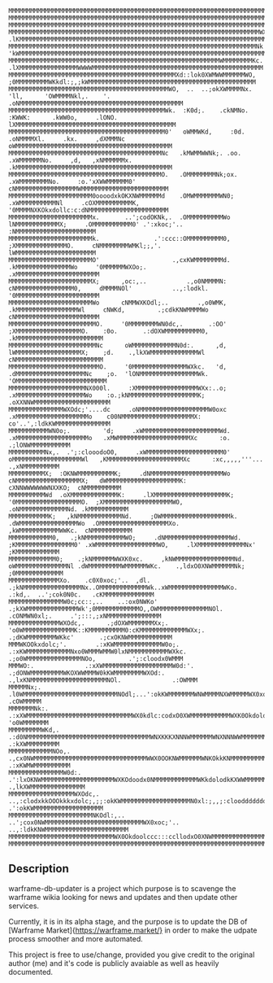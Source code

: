     MMMMMMMMMMMMMMMMMMMMMMMMMMMMMMMMMMMMMMMMMMMMMMMMMMMMMMMMMMMMMMMMMMMMMMMMMMMMMMMMMMMMMMMMMMMMMMMMMMMMMMMMMMMMMMMMMMMMMMMMMMMMMMMMMMMMMMMMMMMMMMMMMMMMMM
    MMMMMMMMMMMMMMMMMMMMMMMMMMMMMMMMMMMMMMMMMMMMMMMMMMMMMMMMMMMMMMMMMMMMMMMMMWXXNMMMMMMMMMMMMMMMMMMMMMMMMMMMMMMMMMMMMMMMMMMMMMMMMMMMMMMMMMMMMMMMMMMMMMMMMM
    MMMMMMMMMMMMMMMMMMMMMMMMMMMMMMMMMMMMMMMMMMMMMMMMMMMMMMMMMMMMMMMMMMMMMMMWKc..;OWMMMMMMMMMMMMMMMMMMMMMMMMMMMMMMMMMMMMMMMMMMMMMMMMMMMMMMMMMMMMMMMMMMMMMMM
    MMMMMMMMMMMMMMMMMMMMMMMMMMMMMMMMMMMMMMMMMMMMMMMMMMMMMMMMMMMMMMMMMMMMMWXo.    .lKMMMMMMMMMMMMMMMMMMMMMMMMMMMMMMMMMMMMMMMMMMMMMMMMMMMMMMMMMMMMMMMMMMMMMM
    MMMMMMMMMMMMMMMMMMMMMMMMMMMMMMMMMMMMMMMMMMMMMMMMMMMMMMMMMMMMMMMMMMMMNk'        'kWMMMMMMMMMMMMMMMMMMMMMMMMMMMMMMMMMMMMMMMMMMMMMMMMMMMMMMMMMMMMMMMMMMMM
    MMMMMMMMMMMMMMMMMMMMMMMMMMMMMMMMMMMMMMMMMMMMMMMMMMMMMMMMMMWMMMMMMMMKc.          .lXMMMMMMMMMMMMMMMMWWWWMMMMMMMMMMMMMMMMMMMMMMMMMMMMMMMMMMMMMMMMMMMMMMM
    MMMMMMMMMMMMMMMMMMMMMMMMMMMMMMMMMMMMMMMMMMMMMMXd::lok0XWMWWMMMMMMWO,              ;0MMMMMMMMMWKkdl:;,;kWMMMMMMMMMMMMMMMMMMMMMMMMMMMMMMMMMMMMMMMMMMMMMM
    MMMMMMMMMMMMMMMMMMMMMMMMMMMMMMMMMMMMMMMMMMMMWO,  ..  ..;okXWMMMMNx.      'll,      'OWMMMMNkl,.    '. .oNMMMMMMMMMMMMMMMMMMMMMMMMMMMMMMMMMMMMMMMMMMMMM
    MMMMMMMMMMMMMMMMMMMMMMMMMMMMMMMMMMMMMMMMMMMWk.  :K0d;.    .ckNMNo.      :KWWK:      .kWW0o,     .lONO.  lXMMMMMMMMMMMMMMMMMMMMMMMMMMMMMMMMMMMMMMMMMMMM
    MMMMMMMMMMMMMMMMMMMMMMMMMMMMMMMMMMMMMMMMMMM0'   oWMMWKd,     :0d.     .oNMMMMXl.     .kx.     ,dXMMMNc   oWMMMMMMMMMMMMMMMMMMMMMMMMMMMMMMMMMMMMMMMMMMM
    MMMMMMMMMMMMMMMMMMMMMMMMMMMMMMMMMMMMMMMMMMNc   .kMWMMWWNk;. .oo.     .xWMMMMMMNo.     ,d,   ,xNMMMMMMx.  .kMMMMMMMMMMMMMMMMMMMMMMMMMMMMMMMMMMMMMMMMMMM
    MMMMMMMMMMMMMMMMMMMMMMMMMMMMMMMMMMMMMMMMMMO.   .OMMMMMMMMNk;ox.     .xWMMMMMMMMNo.     :o.'xXWWMMMMMM0'   cNMMMMMMMMMMMMMMMMMWMMMMMMMMMMMMMMMMMMMMMMMM
    MMMMMMMMMMMMMMMMMMMMMMM0oooodxkOKXNWMMMMMMd    .OMWMMMMMMMWN0;     .xWMMMMMMMMMMNl     .cOXMMMMMMMMMMK,   '0MMMMNXKOkxdollc:c:dNMMMMMMMMMMMMMMMMMMMMMM
    MMMMMMMMMMMMMMMMMMMMMMMx.       ..';codOKNk,.  .OMMMMMMMMMMWo      lNMMMMMMMMMMMMX;     .OMMMMMMMMMMM0' .':xkoc;'..           :NMMMMMMMMMMMMMMMMMMMMMM
    MMMMMMMMMMMMMMMMMMMMMMMk.               .':ccc::OMMMMMMMMMM0,     ;XMMMMMMMMMMMMMMO.     cNMMMMMMMMWMKl;;,'.                  lWMMMMMMMMMMMMMMMMMMMMMM
    MMMMMMMMMMMMMMMMMMMMMMMO'                    .,cxKWMMMMMMMMd.    .kMMMMMMMMMMMMMMMWo     '0MMMMMMWXOo;.                      .xMMMMMMMMMMMMMMMMMMMMMMM
    MMMMMMMMMMMMMMMMMMMMMMMX;      ,oc:,..           .,o0NMMMMN:     cNMMMMMMMMMMMMMMMM0,     dMMMMNOl'           ..,:lodkl.     '0MMMMMMMMMMMMMMMMMMMMMMM
    MMMMMMMMMMMMMMMMMMMMMMMWo      cNMMWXKOdl;..        .,o0WMK,    .kMMMMMMMMMMMMMMMMMWl     cNWKd,         .;cdkKNWMMMMWo      cNMMMMMMMMMMMMMMMMMMMMMMM
    MMMMMMMMMMMMMMMMMMMMMMMMO.     '0MMMMMMMMWN0dc,.       .:OO'    ;XMMMMMMMMMMMMMMMMMMO.    :0o.       .:dOXWMMMMMMMMMM0,     .kMMMMMMMMMMMMMMMMMMMMMMMM
    MMMMMMMMMMMMMMMMMMMMMMMMNc      oWMMMMMMMMMMMMN0d:.      ,d,    lWMMMMMMMMMMMMMMMMMMX;    ;d.    .,lkXWMMMMMMMMMMMMMWl      cNMMMMMMMMMMMMMMMMMMMMMMMM
    MMMMMMMMMMMMMMMMMMMMMMMMMO.     '0MMMMMMMMMMMMMMMWXkc.   'd,   .dMMMMMMMMMMMMMMMMMMMNc    ;o.  'lONMMMMMMMMMMMMMMMMWk.     'OMMMMMMMMMMMMMMMMMMMMMMMMM
    MMMMMMMMMMMMMMMMMMMMMNX000l.     :XMMMMMMMMMMMMMMMMMWXx:..o;   .xMMMMMMMMMMMMMMMMMMMWo    :o.;kNMMMMMMMMMMMMMMMMMMMK;     .oXXNNWMMMMMMMMMMMMMMMMMMMMM
    MMMMMMMMMMMMMMMWXOdc;'....dc     .oNMMMMMMMMMMMMMMMMMMMW0oxc   .xMMMMMMMMMMMMMMMMMMMMo    c00NMMMMMMMMMMMMMMMMMMMMX:      co'..',:ldkKWMMMMMMMMMMMMMMM
    MMMMMMMMMMMWN0o;.         'd;     .xWMMMMMMMMMMMMMMMMMMMMMWd.  .xMMMMMMMMMMMMMMMMMMMMo   .xMWMMMMMMMMMMMMMMMMMMMMXc      :o.         .;lONWMMMMMMMMMMM
    MMMMMMMMMMNx,.  .';:clooodoO0,     .xWMMMMMMMMMMMMMMMMMMMMM0'   oMMMMMMMMMMMMMMMMMMMWl   ,KMMMMMMMMMMMMMMMMMMMMMXc      :xc,,,,,'''...  .,xNMMMMMMMMMM
    MMMMMMMMMMX;  :OKNWMMMMMMMMMMK;     .dNMMMMMMMMMMMMMMMMMMMMWo   cNMMMMMMMMMMMMMMMMMMX;   dWMMMMMMMMMMMMMMMMMMMMK:      cXNNWWWWWWWNXXKO;  cNMMMMMMMMMM
    MMMMMMMMMMWd  .oXMMMMMMMMMMMMMK:     .lXMMMMMMMMMMMMMMMMMMMMK;  '0MMMMMMMMMMMMMMMMMMO.  ;XMMMMMMMMMMMMMMMMMMMWO,     .oNMMMMMMMMMMMMMNd. .kMMMMMMMMMMM
    MMMMMMMMMMMK;   ,kNMMMMMMMMMMMMNd.     ;OWMMMMMMMMMMMMMMMMMMMk. .dWMMMMMMMMMMMMMMMMWo  .OMMMMMMMMMMMMMMMMMMMXo.     ,kWMMMMMMMMMMMWWKc.  cNMMMMMMMMMMM
    MMMMMMMMMMMM0,   .;kNMMMMMMMMMMMWO;     .dNMMMMMMMMMMMMMMMMMMWd. ;KMMMMMMMMMMMMMMMM0' .xWMMMMMMMMMMMMMMMMMWO,     .lXMMMMMMMMMMMMMNx'   ;KMMMMMMMMMMMM
    MMMMMMMMMMMMM0;    .;kNMMMMMMWWXK0xc.     ,kNWMMMMMMMMMMMMMMMMNd. oWMMMMMMMMMMMMMMNl .dWMMMMMMMMMWMMMMMMWKc.    .,ldxO0XNWMMMMMMNk;    ;0MMMMMMMMMMMMM
    MMMMMMMMMMMMMMXo.    .c0X0xoc;'..  ,dl.    .;kNMMMMMMMMMMMMMMMMNx..OMMMMMMMMMMMMMWk..xWMMMMMMMMMMMMMMMWKo.    .:kd,.  ..';cok0N0c.   .cKMMMMMMMMMMMMMM
    MMMMMMMMMMMMMMMW0c;cc::,..    ..:ox0NWKo'    .;kXWMMMMMMMMMMMMMMWk';0MMMMMMMMMMMMO,,OWMMMMMMMMMMMMMMNOl.    .cONMWN0xl;.     .';:::,;xNMMMMMMMMMMMMMMM
    MMMMMMMMMMMMMMWXOdc,.      .;dOXWMMMMMMMXx;.    'o0WMMMMMMMMMMMMMMK::KMMMMMMMMMM0:cKMMMMMMMMMMMMMWXx;.   .;dKWMMMMMMMMWKkc'       .;cxOKNWMMMMMMMMMMMM
    MMMWKOOkxdolc;'.        .:xKWMMMMMMMMMMMMMW0o;.   .:xKWMMMMMMMMMMMMNxo0WMMMWMMW0lxNMMMMMMMMMMMWXkc.   .;o0WMMMMMMMMMMMMMMMNOo,         .';:cloodx0WMMM
    MMMWO:.              .:xXWMMMMMMMMMMMMMMMMMMMW0d:'.  .;dONWMMMMMMMMMWKOXWWMMMW0kKWMMMMMMMMWXOd:.  .,lxKNMMMMMMMMMMMMMMMMMMMMMNOl.              .:OWMMM
    MMMMMNx;.          .l0WMMMMMMMMMMMMMMMMMMMMMMMMMMNOdl;...':okKWMMMMMMMWNWMMMMNXWMMMMMWX0xo:,.';cokKWWMWWMMMMMMMMMMMMMMMMMMMMMMMWXo.          .cOWMMMMM
    MMMMMMMNk:.        .:xXWMMMMMMMMMMMMMMMMMMMMMMMMMMMMMWX0kdlc:codxO0XWMMMMMMMMMMMWXK0OkdoldxOKNWMMMMMMMMMMMMMMMMMMMMMMMMMMMMMMMN0o,         'o0WMMMMMMM
    MMMMMMMMMWKd,.        .:d0NMMMMMMMMMMMMMMMMMMMMMMMMMMMMMMMMMMWNXKKKXNNNWMMMMMMWNXNNNWWMMMMMMMMMMMMMMMMMMMMMMMMMMMMMMMMMMMMWXkl,.        .:kXWMMMMMMMMM
    MMMMMMMMMMMMNOo,.        .,cx0NWMMMMMMMMMMMMMMMMMMMMMMMMMMMMMMMWWX0OOKNWMMMMMMWNKOkkKNMMMMMMMMMMMMMMMMMMMMMMMMMMMMMMMMNKko:.         .:xKWMWMMMMMMMMMM
    MMMMMMMMMMMMMMMW0d:.         .':lxOKNWMMMMMMMMMMMMMMMMMMMMWXKOdoodx0NMMMMMMMMMMMMWKkdolodkKXWWMMMMMMMMMMMMMMMMWWX0Oxo:'.         .,lkXWMMMMMMMMMMMMMMM
    MMMMMMMMMMMMMMMMMMWXOdc,.          ..,:clodxkkOOOkkkxdolc;,;;:okKWMMMMMMMMMMMMMMMMMMMN0xl:;,,;:clooddddddoolc:;,..          .':okKWMMMMMMMMMMMMMMMMMMM
    MMMMMMMMMMMMMMMMMMMMMMMNKOdl:,..                    ..';cox0NWMMMMMMMMMMMMMMMMMMMMMMMMMMMWX0xoc;'..                  ..,:ldkKNWMMMMMMMMMMMMMMMMMMMMMMM
    MMMMMMMMMMMMMMMMMMMMMMMMMMMMMWX0Okdoolccc:::ccllodxO0XNWMMMMMMMMMMMMMMMMMMMMMMMMMMMMMMMMMMMMMMMWNXKOkxdooolllooodxkO0KNWMMMMMMMMMMMMMMMMMMMMMMMMMMMMMM
    MMMMMMMMMMMMMMMMMMMMMMMMMMMMMMMMMMMMMMMMMMMMMMMMMMMMMMMMMMMMMMMMMMMMMMMMMMMMMMMMMMMMMMMMMMMMMMMMMMMMMMMMMMMMMMMMMMMMMMMMMMMMMMMMMMMMMMMMMMMMMMMMMMMMMM
    
Description
----------
warframe-db-updater is a project which purpose is to scavenge the warframe wikia 
looking for news and updates and then update other services. 

Currently, it is in its alpha stage, and the purpose is to update the DB of 
[Warframe Market]{https://warframe.market/} in order to make the udpate process
smoother and more automated. 

This project is free to use/change, provided you give credit to the original 
author (me) and it's code is publicly avaiable as well as heavily documented. 

